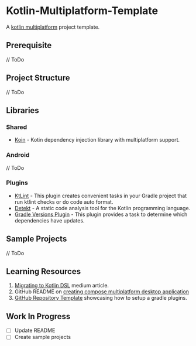 # Kotlin-Multiplatform-Template

A [kotlin multiplatform](https://kotlinlang.org/docs/multiplatform.html) project template.

## Prerequisite

// ToDo

## Project Structure

// ToDo

## Libraries

### __Shared__

- [Koin](https://insert-koin.io/docs/setup/v3.1) - Kotin dependency injection library with
  multiplatform support.

### __Android__

// ToDo

### __Plugins__

- [KtLint](https://github.com/JLLeitschuh/ktlint-gradle) - This plugin creates convenient tasks in your Gradle project that run ktlint checks or do code auto format.
- [Detekt](https://github.com/detekt/detekt) - A static code analysis tool for the Kotlin programming language.
- [Gradle Versions Plugin](https://github.com/ben-manes/gradle-versions-plugin) - This plugin provides a task to determine which dependencies have updates.

## Sample Projects

// ToDo

## Learning Resources

1. [Migrating to Kotlin DSL](https://evanschepsiror.medium.com/migrating-to-kotlin-dsl-4ee0d6d5c977)
   medium article.
2. GitHub README
   on [creating compose multiplatform desktop application](https://github.com/JetBrains/compose-jb/tree/master/tutorials/Getting_Started)
3. [GitHub Repository Template](https://github.com/wangerekaharun/GradleBuildPlugins) showcasing how
   to setup a gradle plugins.

## Work In Progress

- [ ] Update README
- [ ] Create sample projects
